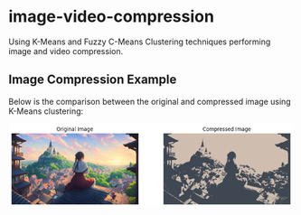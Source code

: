 # image-video-compression
Using K-Means and Fuzzy C-Means Clustering techniques performing image and video compression.


## Image Compression Example

Below is the comparison between the original and compressed image using K-Means clustering:

![Original vs Compressed Image](image_for_readme/output.png)
